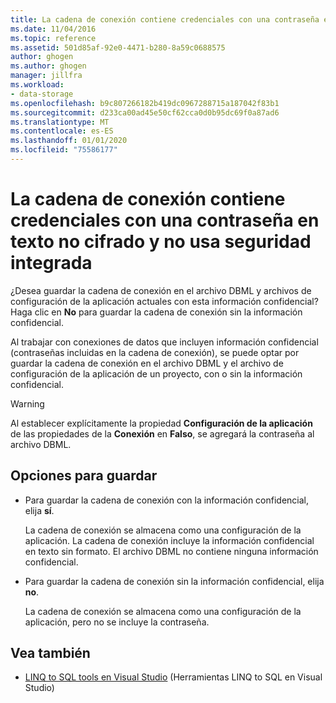 ```yaml
---
title: La cadena de conexión contiene credenciales con una contraseña en texto no cifrado y no usa seguridad integrada
ms.date: 11/04/2016
ms.topic: reference
ms.assetid: 501d85af-92e0-4471-b280-8a59c0688575
author: ghogen
ms.author: ghogen
manager: jillfra
ms.workload:
- data-storage
ms.openlocfilehash: b9c807266182b419dc0967288715a187042f83b1
ms.sourcegitcommit: d233ca00ad45e50cf62cca0d0b95dc69f0a87ad6
ms.translationtype: MT
ms.contentlocale: es-ES
ms.lasthandoff: 01/01/2020
ms.locfileid: "75586177"
---
```

# <a name="the-connection-string-contains-credentials-with-a-clear-text-password-and-is-not-using-integrated-security"></a>La cadena de conexión contiene credenciales con una contraseña en texto no cifrado y no usa seguridad integrada

¿Desea guardar la cadena de conexión en el archivo DBML y archivos de configuración de la aplicación actuales con esta información confidencial?  Haga clic en **No** para guardar la cadena de conexión sin la información confidencial.

Al trabajar con conexiones de datos que incluyen información confidencial (contraseñas incluidas en la cadena de conexión), se puede optar por guardar la cadena de conexión en el archivo DBML y el archivo de configuración de la aplicación de un proyecto, con o sin la información confidencial.

> [!WARNING]
> Al establecer explícitamente la propiedad **Configuración de la aplicación** de las propiedades de la **Conexión** en **Falso**, se agregará la contraseña al archivo DBML.

## <a name="save-options"></a>Opciones para guardar

- Para guardar la cadena de conexión con la información confidencial, elija **sí**.

   La cadena de conexión se almacena como una configuración de la aplicación. La cadena de conexión incluye la información confidencial en texto sin formato. El archivo DBML no contiene ninguna información confidencial.

- Para guardar la cadena de conexión sin la información confidencial, elija **no**.

   La cadena de conexión se almacena como una configuración de la aplicación, pero no se incluye la contraseña.

## <a name="see-also"></a>Vea también

- [LINQ to SQL tools en Visual Studio](../data-tools/linq-to-sql-tools-in-visual-studio2.md) (Herramientas LINQ to SQL en Visual Studio)
